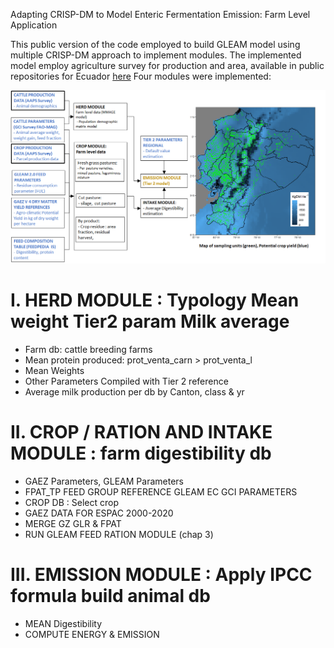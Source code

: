 Adapting CRISP-DM to Model Enteric Fermentation Emission: Farm Level Application 

This public version of the code employed to build GLEAM model using multiple CRISP-DM approach to implement modules.
The implemented model employ agriculture survey for production and area, available in public repositories for Ecuador [here](https://www.ecuadorencifras.gob.ec/informacion-de-anos-anteriores-espac/)
Four modules were implemented: 

![image link](https://github.com/PBG-Ec/AgCRISP-DM/blob/main/Sumypic.png)

# I. HERD MODULE : Typology Mean weight Tier2 param Milk average

- Farm db: cattle breeding farms 
- Mean protein produced: prot_venta_carn > prot_venta_l
- Mean Weights 
- Other Parameters Compiled with Tier 2 reference
- Average milk production per db by Canton, class & yr

# II. CROP / RATION AND INTAKE  MODULE  :  farm digestibility db 

- GAEZ Parameters, GLEAM Parameters 
- FPAT_TP FEED GROUP REFERENCE GLEAM EC GCI PARAMETERS 
- CROP DB : Select crop 
- GAEZ DATA FOR ESPAC 2000-2020 
- MERGE GZ GLR & FPAT 
- RUN GLEAM FEED RATION MODULE (chap 3) 

# III. EMISSION  MODULE  :  Apply IPCC formula build animal  db 

- MEAN Digestibility 
- COMPUTE ENERGY & EMISSION 
